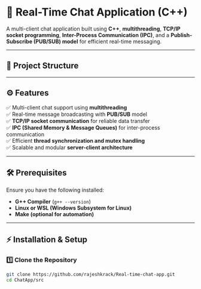 # 🚀 Real-Time Chat Application (C++)

A multi-client chat application built using **C++**, **multithreading**, **TCP/IP socket programming**, **Inter-Process Communication (IPC)**, and a **Publish-Subscribe (PUB/SUB) model** for efficient real-time messaging.

---

## **📂 Project Structure**


---

## **⚙️ Features**
✅ Multi-client chat support using **multithreading**  
✅ Real-time message broadcasting with **PUB/SUB** model  
✅ **TCP/IP socket communication** for reliable data transfer  
✅ **IPC (Shared Memory & Message Queues)** for inter-process communication  
✅ Efficient **thread synchronization and mutex handling**  
✅ Scalable and modular **server-client architecture**  

---

## **🛠️ Prerequisites**
Ensure you have the following installed:  
- **G++ Compiler** (`g++ --version`)  
- **Linux or WSL (Windows Subsystem for Linux)**  
- **Make (optional for automation)**  

---

## **⚡ Installation & Setup**

### **1️⃣ Clone the Repository**
```sh
git clone https://github.com/rajeshkrack/Real-time-chat-app.git
cd ChatApp/src
